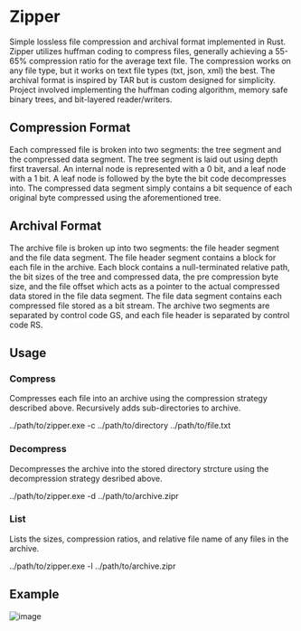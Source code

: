 # Zipper
Simple lossless file compression and archival format implemented in Rust. Zipper utilizes huffman coding to compress files, generally achieving a 55-65% compression ratio for the average text file. The compression works on any file type, but it works on text file types (txt, json, xml) the best. The archival format is inspired by TAR but is custom designed for simplicity. Project involved implementing the huffman coding algorithm, memory safe binary trees, and bit-layered reader/writers.

## Compression Format
Each compressed file is broken into two segments: the tree segment and the compressed data segment. The tree segment is laid out using depth first traversal. An internal node is represented with a 0 bit, and a leaf node with a 1 bit. A leaf node is followed by the byte the bit code decompresses into. The compressed data segment simply contains a bit sequence of each original byte compressed using the aforementioned tree.

## Archival Format
The archive file is broken up into two segments: the file header segment and the file data segment. The file header segment contains a block for each file in the archive. Each block contains a null-terminated relative path, the bit sizes of the tree and compressed data, the pre compression byte size, and the file offset which acts as a pointer to the actual compressed data stored in the file data segment. The file data segment contains each compressed file stored as a bit stream. The archive two segments are separated by control code GS, and each file header is separated by control code RS.

## Usage

### Compress
Compresses each file into an archive using the compression strategy described above. Recursively adds sub-directories to archive.

../path/to/zipper.exe -c ../path/to/directory ../path/to/file.txt

### Decompress
Decompresses the archive into the stored directory strcture using the decompression strategy desribed above.

../path/to/zipper.exe -d ../path/to/archive.zipr

### List
Lists the sizes, compression ratios, and relative file name of any files in the archive. 

../path/to/zipper.exe -l ../path/to/archive.zipr

## Example
![image](https://user-images.githubusercontent.com/58538077/214616768-4b2ac0e1-bf75-4ad4-bfa6-7690a34d93a8.png)


